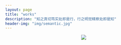 ```yaml
---
layout: page
title: "works"
description: "知之真切笃实处即是行，行之明觉精察处即是知"
header-img: "img/semantic.jpg"
---
```



<center>
    <p><img src="http://7xlfkx.com1.z0.glb.clouddn.com/white2.jpg" align="center"></p>
</center>
